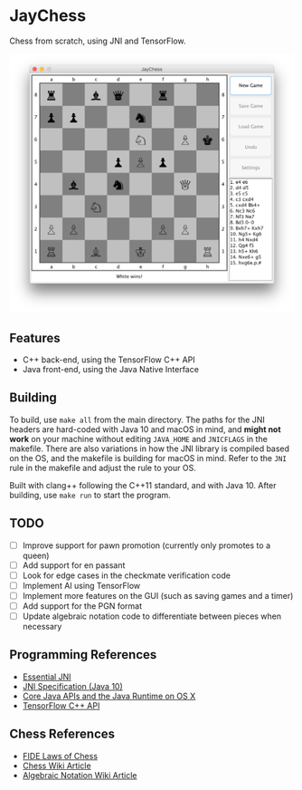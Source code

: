 # JayChess
Chess from scratch, using JNI and TensorFlow.

![Alpha](https://raw.githubusercontent.com/josuegaleas/jay-images/master/chess.png)

## Features
- C++ back-end, using the TensorFlow C++ API
- Java front-end, using the Java Native Interface

## Building
To build, use `make all` from the main directory. The paths for the JNI headers are hard-coded with Java 10 and macOS in mind, and **might not work** on your machine without editing `JAVA_HOME` and `JNICFLAGS` in the makefile. There are also variations in how the JNI library is compiled based on the OS, and the makefile is building for macOS in mind. Refer to the `JNI` rule in the makefile and adjust the rule to your OS.

Built with clang++ following the C++11 standard, and with Java 10. After building, use `make run` to start the program.

## TODO
- [ ] Improve support for pawn promotion (currently only promotes to a queen)
- [ ] Add support for en passant
- [ ] Look for edge cases in the checkmate verification code
- [ ] Implement AI using TensorFlow
- [ ] Implement more features on the GUI (such as saving games and a timer)
- [ ] Add support for the PGN format
- [ ] Update algebraic notation code to differentiate between pieces when necessary

## Programming References
- [Essential JNI](http://www.prenhall.com/ptrbooks/ptr_0139470298.html)
- [JNI Specification (Java 10)](https://docs.oracle.com/javase/10/docs/specs/jni/index.html)
- [Core Java APIs and the Java Runtime on OS X](https://developer.apple.com/library/archive/documentation/Java/Conceptual/Java14Development/05-CoreJavaAPIs/CoreJavaAPIs.html)
- [TensorFlow C++ API](https://www.tensorflow.org/api_guides/cc/guide)

## Chess References
- [FIDE Laws of Chess](https://www.fide.com/FIDE/handbook/LawsOfChess.pdf)
- [Chess Wiki Article](https://en.wikipedia.org/wiki/Chess)
- [Algebraic Notation Wiki Article](https://en.wikipedia.org/wiki/Algebraic_notation_(chess))
